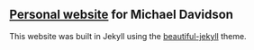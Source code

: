 
## [Personal website](http://east-winds.github.io/) for Michael Davidson ##

This website was built in Jekyll using the [beautiful-jekyll](http://deanattali.com/beautiful-jekyll/) theme.

